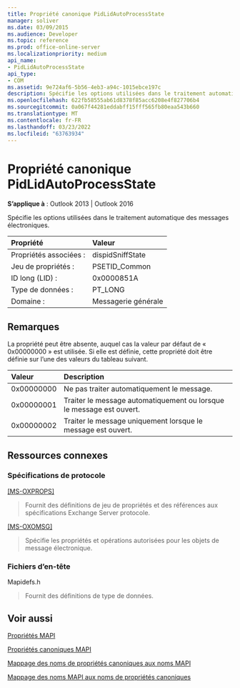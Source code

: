 ```yaml
---
title: Propriété canonique PidLidAutoProcessState
manager: soliver
ms.date: 03/09/2015
ms.audience: Developer
ms.topic: reference
ms.prod: office-online-server
ms.localizationpriority: medium
api_name:
- PidLidAutoProcessState
api_type:
- COM
ms.assetid: 9e724af6-5b56-4eb3-a94c-1015ebce197c
description: Spécifie les options utilisées dans le traitement automatique des messages électroniques. La propriété peut être absente.
ms.openlocfilehash: 622fb58555ab61d8378f85acc6208e4f827706b4
ms.sourcegitcommit: 0a067f44281eddabff15fff565fb80eaa543b660
ms.translationtype: MT
ms.contentlocale: fr-FR
ms.lasthandoff: 03/23/2022
ms.locfileid: "63763934"
---
```

# <a name="pidlidautoprocessstate-canonical-property"></a>Propriété canonique PidLidAutoProcessState

  
  
**S’applique à** : Outlook 2013 | Outlook 2016 
  
Spécifie les options utilisées dans le traitement automatique des messages électroniques.
  
|Propriété |Valeur |
|:-----|:-----|
|Propriétés associées :  <br/> |dispidSniffState  <br/> |
|Jeu de propriétés :  <br/> |PSETID_Common  <br/> |
|ID long (LID) :  <br/> |0x0000851A  <br/> |
|Type de données :  <br/> |PT_LONG  <br/> |
|Domaine :  <br/> |Messagerie générale  <br/> |
   
## <a name="remarks"></a>Remarques

La propriété peut être absente, auquel cas la valeur par défaut de « 0x00000000 » est utilisée. Si elle est définie, cette propriété doit être définie sur l’une des valeurs du tableau suivant.
  
|**Valeur**|**Description**|
|:-----|:-----|
|0x00000000  <br/> |Ne pas traiter automatiquement le message. |
|0x00000001  <br/> |Traiter le message automatiquement ou lorsque le message est ouvert. |
|0x00000002  <br/> |Traiter le message uniquement lorsque le message est ouvert. |
   
## <a name="related-resources"></a>Ressources connexes

### <a name="protocol-specifications"></a>Spécifications de protocole

[[MS-OXPROPS]](https://msdn.microsoft.com/library/f6ab1613-aefe-447d-a49c-18217230b148%28Office.15%29.aspx)
  
> Fournit des définitions de jeu de propriétés et des références aux spécifications Exchange Server protocole.
    
[[MS-OXOMSG]](https://msdn.microsoft.com/library/daa9120f-f325-4afb-a738-28f91049ab3c%28Office.15%29.aspx)
  
> Spécifie les propriétés et opérations autorisées pour les objets de message électronique.
    
### <a name="header-files"></a>Fichiers d’en-tête

Mapidefs.h
  
> Fournit des définitions de type de données.
    
## <a name="see-also"></a>Voir aussi



[Propriétés MAPI](mapi-properties.md)
  
[Propriétés canoniques MAPI](mapi-canonical-properties.md)
  
[Mappage des noms de propriétés canoniques aux noms MAPI](mapping-canonical-property-names-to-mapi-names.md)
  
[Mappage des noms MAPI aux noms de propriétés canoniques](mapping-mapi-names-to-canonical-property-names.md)

